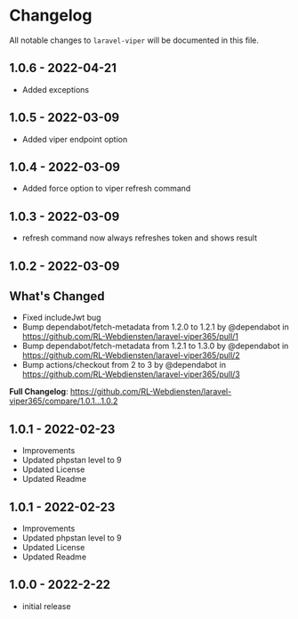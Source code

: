 # Changelog

All notable changes to `laravel-viper` will be documented in this file.

## 1.0.6 - 2022-04-21

- Added exceptions

## 1.0.5 - 2022-03-09

- Added viper endpoint option

## 1.0.4 - 2022-03-09

- Added force option to viper refresh command

## 1.0.3 - 2022-03-09

- refresh command now always refreshes token and shows result

## 1.0.2 - 2022-03-09

## What's Changed

- Fixed includeJwt bug
- Bump dependabot/fetch-metadata from 1.2.0 to 1.2.1 by @dependabot in https://github.com/RL-Webdiensten/laravel-viper365/pull/1
- Bump dependabot/fetch-metadata from 1.2.1 to 1.3.0 by @dependabot in https://github.com/RL-Webdiensten/laravel-viper365/pull/2
- Bump actions/checkout from 2 to 3 by @dependabot in https://github.com/RL-Webdiensten/laravel-viper365/pull/3

**Full Changelog**: https://github.com/RL-Webdiensten/laravel-viper365/compare/1.0.1...1.0.2

## 1.0.1 - 2022-02-23

- Improvements
- Updated phpstan level to 9
- Updated License
- Updated Readme

## 1.0.1 - 2022-02-23

- Improvements
- Updated phpstan level to 9
- Updated License
- Updated Readme

## 1.0.0 - 2022-2-22

- initial release
